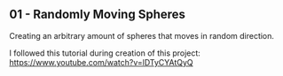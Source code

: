 01 - Randomly Moving Spheres
---

Creating an arbitrary amount of spheres that moves in random direction.

I followed this tutorial during creation of this project: https://www.youtube.com/watch?v=lDTyCYAtQyQ

